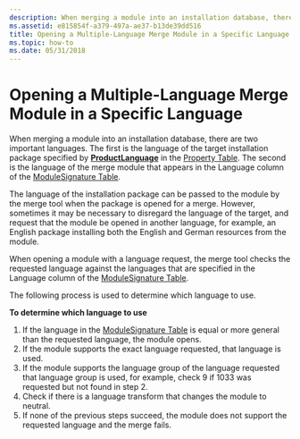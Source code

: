 ```yaml
---
description: When merging a module into an installation database, there are two important languages.
ms.assetid: e815854f-a379-497a-ae37-b13de39dd516
title: Opening a Multiple-Language Merge Module in a Specific Language
ms.topic: how-to
ms.date: 05/31/2018
---
```


# Opening a Multiple-Language Merge Module in a Specific Language

When merging a module into an installation database, there are two important languages. The first is the language of the target installation package specified by [**ProductLanguage**](productlanguage.md) in the [Property Table](property-table.md). The second is the language of the merge module that appears in the Language column of the [ModuleSignature Table](modulesignature-table.md).

The language of the installation package can be passed to the module by the merge tool when the package is opened for a merge. However, sometimes it may be necessary to disregard the language of the target, and request that the module be opened in another language, for example, an English package installing both the English and German resources from the module.

When opening a module with a language request, the merge tool checks the requested language against the languages that are specified in the Language column of the [ModuleSignature Table](modulesignature-table.md).

The following process is used to determine which language to use.

**To determine which language to use**

1.  If the language in the [ModuleSignature Table](modulesignature-table.md) is equal or more general than the requested language, the module opens.
2.  If the module supports the exact language requested, that language is used.
3.  If the module supports the language group of the language requested that language group is used, for example, check 9 if 1033 was requested but not found in step 2.
4.  Check if there is a language transform that changes the module to neutral.
5.  If none of the previous steps succeed, the module does not support the requested language and the merge fails.

 

 



